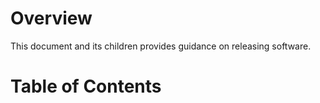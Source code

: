 # Overview
This document and its children provides guidance on releasing software.

# Table of Contents
